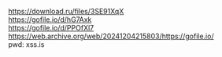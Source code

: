 https://download.ru/files/3SE91XqX <br>
https://gofile.io/d/hG7Axk <br>
https://gofile.io/d/PPOfXl7 <br>
https://web.archive.org/web/20241204215803/https://gofile.io/ <br>
pwd: xss.is
